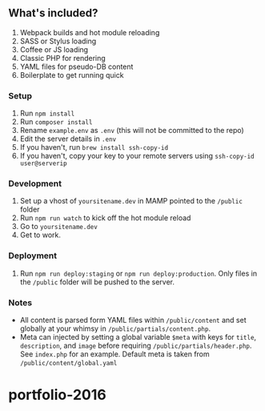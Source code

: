 ## What's included?
1. Webpack builds and hot module reloading
2. SASS or Stylus loading
3. Coffee or JS loading
4. Classic PHP for rendering
5. YAML files for pseudo-DB content
6. Boilerplate to get running quick

### Setup
1. Run `npm install`
1. Run `composer install`
2. Rename `example.env` as `.env` (this will not be committed to the repo)
3. Edit the server details in `.env`
4. If you haven't, run `brew install ssh-copy-id`
5. If you haven't, copy your key to your remote servers using `ssh-copy-id user@serverip`

### Development
1. Set up a vhost of `yoursitename.dev` in MAMP pointed to the `/public` folder
2. Run `npm run watch` to kick off the hot module reload
3. Go to `yoursitename.dev`
4. Get to work.

### Deployment
1. Run `npm run deploy:staging` or `npm run deploy:production`. Only files in the `/public` folder will be pushed to the server.

### Notes
- All content is parsed form YAML files within `/public/content` and set globally at your whimsy in `/public/partials/content.php`.
- Meta can injected by setting a global variable `$meta` with keys for `title`, `description`, and `image` before requiring `/public/partials/header.php`. See `index.php` for an example. Default meta is taken from `/public/content/global.yaml`
# portfolio-2016
